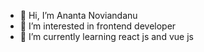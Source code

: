- 👋 Hi, I’m Ananta Noviandanu
- 👀 I’m interested in frontend developer
- 🌱 I’m currently learning react js and vue js

<!---
AnantaNd/AnantaNd is a ✨ special ✨ repository because its `README.md` (this file) appears on your GitHub profile.
You can click the Preview link to take a look at your changes.
--->
